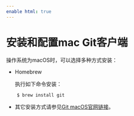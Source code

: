 ```yaml
---
enable html: true
---
```

# 安装和配置mac Git客户端

操作系统为macOS时，可以选择多种方式安装：
* Homebrew
    
    执行如下命令安装：    
```
    $ brew install git
```

* 其它安装方式请参见[Git macOS官网链接](https://git-scm.com/download/mac)。